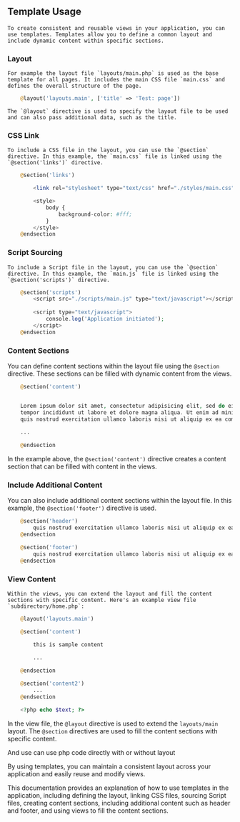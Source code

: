 ## Template Usage

	To create consistent and reusable views in your application, you can use templates. Templates allow you to define a common layout and include dynamic content within specific sections.

### Layout

	For example the layout file `layouts/main.php` is used as the base template for all pages. It includes the main CSS file `main.css` and defines the overall structure of the page.

```php
	@layout('layouts.main', ['title' => 'Test: page'])
```
	
	The `@layout` directive is used to specify the layout file to be used and can also pass additional data, such as the title.


### CSS Link

	To include a CSS file in the layout, you can use the `@section` directive. In this example, the `main.css` file is linked using the `@section('links')` directive.

```php
	@section('links')

		<link rel="stylesheet" type="text/css" href="./styles/main.css" media="all" />

		<style>
			body {
				background-color: #fff;
			}
		</style>
	@endsection
```

### Script Sourcing

	To include a Script file in the layout, you can use the `@section` directive. In this example, the `main.js` file is linked using the `@section('scripts')` directive.

```php
	@section('scripts')
		<script src="./scripts/main.js" type="text/javascript"></script>
		
		<script type="text/javascript">
			console.log('Application initiated');
		</script>
	@endsection
```

### Content Sections

You can define content sections within the layout file using the `@section` directive. These sections can be filled with dynamic content from the views.

```php
	@section('content')


    Lorem ipsum dolor sit amet, consectetur adipisicing elit, sed do eiusmod
    tempor incididunt ut labore et dolore magna aliqua. Ut enim ad minim veniam,
    quis nostrud exercitation ullamco laboris nisi ut aliquip ex ea commodo
    
    ...

	@endsection
```

In the example above, the `@section('content')` directive creates a content section that can be filled with content in the views.

### Include Additional Content

You can also include additional content sections within the layout file. In this example, the `@section('footer')` directive is used.

```php
	@section('header')
	    quis nostrud exercitation ullamco laboris nisi ut aliquip ex ea commodo
	@endsection

	@section('footer')
	    quis nostrud exercitation ullamco laboris nisi ut aliquip ex ea commodo
	@endsection
```

### View Content

	Within the views, you can extend the layout and fill the content sections with specific content. Here's an example view file `subdirectory/home.php`:

```php
	@layout('layouts.main')

	@section('content')		    

        this is sample content
    
        ...		  

	@endsection

	@section('content2')
	    ...
	@endsection

	<?php echo $text; ?>
```

In the view file, the `@layout` directive is used to extend the `layouts/main` layout. The `@section` directives are used to fill the content sections with specific content.

And use can use php code directly with or without layout

By using templates, you can maintain a consistent layout across your application and easily reuse and modify views.

This documentation provides an explanation of how to use templates in the application, including defining the layout, linking CSS files, sourcing Script files, creating content sections, including additional content such as header and footer, and using views to fill the content sections.